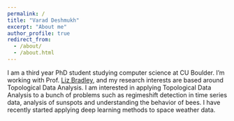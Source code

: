 ```yaml
---
permalink: /
title: "Varad Deshmukh"
excerpt: "About me"
author_profile: true
redirect_from: 
  - /about/
  - /about.html
---
```


I am a third year PhD student studying computer science at CU Boulder. I’m working with Prof. [Liz Bradley](https://www.cs.colorado.edu/~lizb/), and my research interests are based around Topological Data Analysis. I am interested in applying Topological Data Analysis to a bunch of problems such as regimeshift detection in time series data, analysis of sunspots and understanding the behavior of bees. I have recently started applying deep learning methods to space weather data.
